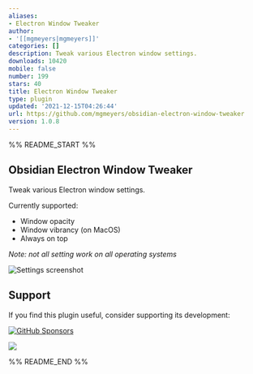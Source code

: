 ```yaml
---
aliases:
- Electron Window Tweaker
author:
- '[[mgmeyers|mgmeyers]]'
categories: []
description: Tweak various Electron window settings.
downloads: 10420
mobile: false
number: 199
stars: 40
title: Electron Window Tweaker
type: plugin
updated: '2021-12-15T04:26:44'
url: https://github.com/mgmeyers/obsidian-electron-window-tweaker
version: 1.0.8
---
```


%% README_START %%

## Obsidian Electron Window Tweaker

Tweak various Electron window settings.

Currently supported:
- Window opacity
- Window vibrancy (on MacOS)
- Always on top

*Note: not all setting work on all operating systems*

<img src="https://raw.githubusercontent.com/mgmeyers/obsidian-electron-window-tweaker/main/Screenshot.png" alt="Settings screenshot">

## Support

If you find this plugin useful, consider supporting its development:

[![GitHub Sponsors](https://img.shields.io/github/sponsors/mgmeyers?label=Sponsor&logo=GitHub%20Sponsors&style=for-the-badge)](https://github.com/sponsors/mgmeyers)

<a href="https://www.buymeacoffee.com/mgme"><img src="https://img.buymeacoffee.com/button-api/?text=Buy me a coffee&emoji=&slug=mgme&button_colour=5F7FFF&font_colour=ffffff&font_family=Lato&outline_colour=000000&coffee_colour=FFDD00"></a>

%% README_END %%